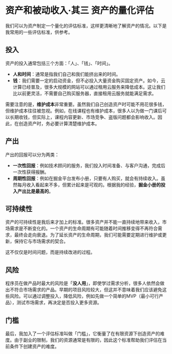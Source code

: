 # 资产和被动收入·其三 资产的量化评估

我们可以为资产制定一个量化的评估标准，这样更清晰地了解资产的情况。以下是我常用的一些评估标准，供参考。

## 投入

资产的投入通常包括三个方面：「人」、「钱」、「时间」。

- **人和时间**：通常是指我们自己和我们能挤出来的时间。
- **钱**：我们需要一定的启动资金，但不必投入大量资金购买固定资产。如今，云计算已经普及，很多大规模的网站可以通过租用云服务来降低成本。这让我们比以前更灵活，不需要自己购买服务器，直接租用云服务就能满足需求。

需要注意的是，**维护成本**非常重要。虽然我们自己创造资产时可能不用花很多钱，但维护成本往往被忽视。例如，在线课程也有维护成本，很多人以为做一门课后可以长期收钱，但实际上，课程内容更新、市场竞争、盗版问题都会影响收入。因此，在创造资产时，务必要计算清楚维护成本。

## 产出

产出的回报可以分为两类：

- **一次性回报**：例如技术顾问的服务，我们投入时间准备、与客户沟通，完成后一次性获得报酬。
- **周期性回报**：例如在掘金平台发布小册，只要有人购买，就会有持续收入。虽然每月收入看起来不多，但累计起来是可观的。根据我的经验，**掘金小册的投入产出比是最高的**。

## 可持续性

资产的可持续性是我后来才加上的标准。很多资产并不能一直持续地带来收入，市场需求是不断变化的。一个资产的生命周期有可能随着时间推移变得不再符合需求，最终会走向衰退。为了延长资产的生命周期，我们可能需要定期进行维护或更新，保持它与市场需求的契合。

这不仅仅是时间问题，而是持续改进的过程。

## 风险

程序员在做产品时最大的风险是「**没人用**」，即使学过需求分析，很多人依然会做出不符合市场需求的产品。早期的项目风险较大，但这并不意味着我们应该避免这些风险。可以通过调整投入，降低风险，例如先做一个简单的MVP（最小可行产品），测试市场需求，再决定是否投入更多资源。

## 门槛

最后，我加入了一个评估标准叫做「门槛」，它衡量了在有限资源下创造资产的难度。由于副业的限制，我们的资源通常是有限的，因此这个标准帮助我们评估在当前条件下创建资产的难度。